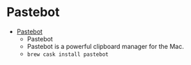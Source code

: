 # Pastebot
- [Pastebot](https://tapbots.com/pastebot/)
  -  Pastebot
  - Pastebot is a powerful clipboard manager for the Mac.
  - `brew cask install pastebot`
